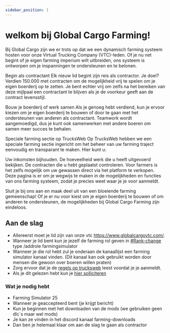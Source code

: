 ```yaml
---
sidebar_position: 1
---
```


# welkom bij Global Cargo Farming!

Bij Global Cargo zijn we er trots op dat we een dynamisch farming systeem hosten voor onze Virtual Trucking Company (VTC)-leden. Of je nu net begint of je eigen farming imperium wilt uitbreiden, ons systeem is ontworpen om je inspanningen te ondersteunen en te belonen.

Begin als contractant
Elk nieuw lid begint zijn reis als contractor. Je doel? Verdien 150.000 met contracten om de mogelijkheid vrij te spelen om je eigen boerderij op te zetten. Je bent echter vrij om zelfs na het bereiken van deze mijlpaal een contractant te blijven als je de voorkeur geeft aan de contract levensstijl.

Bouw je boerderij of werk samen
Als je genoeg hebt verdiend, kun je ervoor kiezen om je eigen boerderij te bouwen of door te gaan met het ondersteunen van anderen als contractant. Teamwork wordt aangemoedigd, dus je kunt ook samenwerken met andere boeren om samen meer succes te behalen.

Speciale farming sectie op TrucksWeb
Op TrucksWeb hebben we een speciale farming sectie ingericht om het beheer van uw farming traject eenvoudig en transparant te maken. Hier kunt u:

Uw inkomsten bijhouden.
De hoeveelheid werk die u heeft uitgevoerd bekijken.
De contracten die u hebt geplaatst controleren.
Voor farmers is het zelfs mogelijk om uw gewassen direct via het platform te verkopen.
Deze pagina is er om je wegwijs te maken in de mogelijkheden en functies van ons farming systeem, zodat je precies weet waar je je voor aanmeldt.

Sluit je bij ons aan en maak deel uit van een bloeiende farming gemeenschap! Of je er nu voor kiest om je eigen boerderij te bouwen of om anderen te ondersteunen, de mogelijkheden bij Global Cargo Farming zijn eindeloos.


## Aan de slag

- Allereerst moet je lid zijn van onze vtc https://www.globalcargovtc.com/.
- Wanneer je lid bent kun je jezelf de farming rol geven in [#Rank-change](https://discord.com/channels/730699944918253604/730759351802921010) type /addrole farmingsimulator
- Wanneer je die rol hebt zul je onderaan de kanaallijst een farming simulator kanaal vinden. (Dit kanaal kan ook gebruikt worden door mensen die gewoon over boeren willen praten)
- Zorg ervoor dat je de [regels op trucksweb](https://trucksweb.globalcargovtc.nl/farming-rules) leest voordat je je aanmeldt.
- Als je dit gelezen hebt kun je [hier solliciteren](https://trucksweb.globalcargovtc.nl/farming-apply)


### Wat je nodig hebt

- Farming Simulator 25
- Wanneer je geaccepteerd bent (je krijgt bericht)
- Kun je beginnen met het downloaden van de mods (we gebruiken geen dlc`s maar wel mods)
- Je kan ze vinden in het discord kanaal farming-downloads
- Dan ben je helemaal klaar om aan de slag te gaan als contractor
